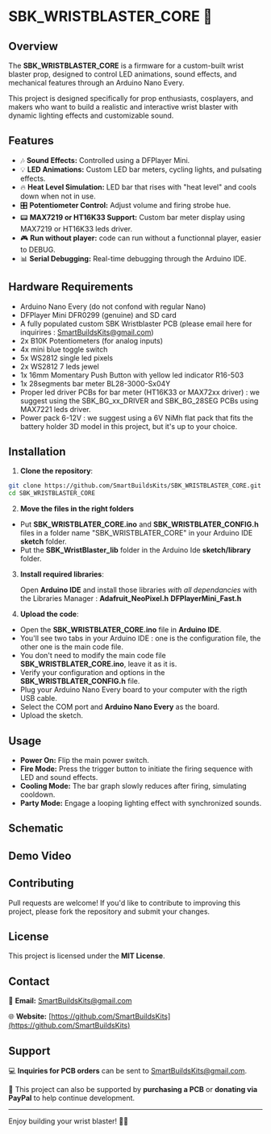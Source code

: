 # SBK\_WRISTBLASTER\_CORE 🚀

## Overview

The **SBK\_WRISTBLASTER\_CORE** is a firmware for a custom-built wrist blaster prop, designed to control LED animations, sound effects, and mechanical features through an Arduino Nano Every.

This project is designed specifically for prop enthusiasts, cosplayers, and makers who want to build a realistic and interactive wrist blaster with dynamic lighting effects and customizable sound.

## Features

- 🎶 **Sound Effects:** Controlled using a DFPlayer Mini.
- 💡 **LED Animations:** Custom LED bar meters, cycling lights, and pulsating effects.
- 🔥 **Heat Level Simulation:** LED bar that rises with "heat level" and cools down when not in use.
- 🎛 **Potentiometer Control:** Adjust volume and firing strobe hue.
- 📟 **MAX7219 or HT16K33 Support:** Custom bar meter display using MAX7219 or HT16K33 leds driver.
- 🎮 **Run without player:** code can run without a functionnal player, easier to DEBUG.
- 📊 **Serial Debugging:** Real-time debugging through the Arduino IDE.

## Hardware Requirements

- Arduino Nano Every (do not confond with regular Nano)
- DFPlayer Mini DFR0299 (genuine) and SD card
- A fully populated custom SBK Wristblaster PCB (please email here for inquirires : SmartBuildsKits@gmail.com)
- 2x B10K Potentiometers (for analog inputs)
- 4x mini blue toggle switch
- 5x WS2812 single led pixels
- 2x WS2812 7 leds jewel
- 1x 16mm Momentary Push Button with yellow led indicator R16-503
- 1x 28segments bar meter BL28-3000-Sx04Y
- Proper led driver PCBs for bar meter (HT16K33 or MAX72xx driver) : we suggest using the SBK_BG_xx_DRIVER and SBK_BG_28SEG PCBs using MAX7221 leds driver.
- Power pack 6-12V : we suggest using a 6V NiMh flat pack that fits the battery holder 3D model in this project, but it's up to your choice.

## Installation

1. **Clone the repository**:

```bash
git clone https://github.com/SmartBuildsKits/SBK_WRISTBLASTER_CORE.git
cd SBK_WRISTBLASTER_CORE
```
2.  **Move the files in the right folders**

- Put **SBK_WRISTBLATER_CORE.ino** and **SBK_WRISTBLATER_CONFIG.h** files in a folder name "SBK_WRISTBLATER_CORE" in your Arduino IDE **sketch** folder.
- Put the **SBK_WristBlaster_lib** folder in the Arduino Ide **sketch/library** folder.

3. **Install required libraries**:
   
   Open **Arduino IDE** and install those libraries *with all dependancies* with the Libraries Manager :
    **Adafruit_NeoPixel.h**
    **DFPlayerMini_Fast.h**

3. **Upload the code**:

- Open the **SBK_WRISTBLATER_CORE.ino** file in **Arduino IDE**.
- You'll see two tabs in your Arduino IDE : one is the configuration file, the other one is the main code file.
- You don't need to modify the main code file **SBK_WRISTBLATER_CORE.ino**, leave it as it is.
- Verify your configuration and options in the **SBK_WRISTBLATER_CONFIG.h** file.
- Plug your Arduino Nano Every board to your computer with the rigth USB cable.
- Select the COM port and **Arduino Nano Every** as the board.
- Upload the sketch.

## Usage

- **Power On:** Flip the main power switch.
- **Fire Mode:** Press the trigger button to initiate the firing sequence with LED and sound effects.
- **Cooling Mode:** The bar graph slowly reduces after firing, simulating cooldown.
- **Party Mode:** Engage a looping lighting effect with synchronized sounds.

## Schematic



## Demo Video



## Contributing

Pull requests are welcome! If you'd like to contribute to improving this project, please fork the repository and submit your changes.

## License

This project is licensed under the **MIT License**.

## Contact

📧 **Email:** [SmartBuildsKits@gmail.com](mailto\:SmartBuildsKits@gmail.com)

🌐 **Website:** [https://github.com/SmartBuildsKits](https://github.com/SmartBuildsKits)

## Support

💻 **Inquiries for PCB orders** can be sent to [SmartBuildsKits@gmail.com](mailto\:SmartBuildsKits@gmail.com).

💸 This project can also be supported by **purchasing a PCB** or **donating via PayPal** to help continue development.

---

Enjoy building your wrist blaster! 🚀💥

